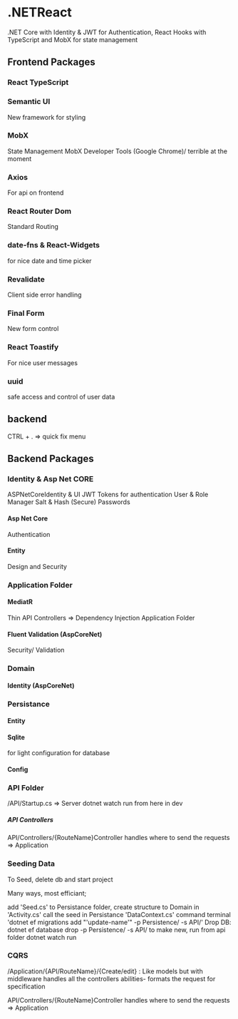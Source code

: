 # .NETReact
.NET Core with Identity & JWT for Authentication, React Hooks with TypeScript and MobX for state management 


## Frontend Packages

### React TypeScript


### Semantic UI
New framework for styling

### MobX
State Management 
MobX Developer Tools (Google Chrome)/ terrible at the moment

### Axios
For api on frontend

### React Router Dom
Standard Routing

### date-fns & React-Widgets
for nice date and time picker

### Revalidate
Client side error handling

### Final Form
New form control

### React Toastify
For nice user messages

### uuid
safe access and control of user data



## backend 
CTRL + . => quick fix menu

## Backend Packages

### Identity & Asp Net CORE 
ASPNetCoreIdentity & UI
JWT Tokens for authentication
User & Role Manager
Salt & Hash (Secure) Passwords


#### Asp Net Core
Authentication

#### Entity
Design and Security

### Application Folder

#### MediatR
Thin API Controllers => Dependency Injection
Application Folder

#### Fluent Validation (AspCoreNet)
Security/ Validation

### Domain

#### Identity (AspCoreNet)

### Persistance 

#### Entity

#### Sqlite
for light configuration for database

#### Config


### API Folder
/API/Startup.cs => Server
dotnet watch run from here in dev

##### API Controllers

API/Controllers/{RouteName}Controller 
handles where to send the requests => Application

### Seeding Data

To Seed, delete db and start project

Many ways, most efficiant;

add 'Seed.cs' to Persistance folder, 
create structure to Domain in 'Activity.cs'
call the seed in Persistance 'DataContext.cs'
command terminal 'dotnet ef migrations add "'update-name'" -p Persistence/ -s API/'
Drop DB: dotnet ef database drop -p Persistence/ -s API/
to make new, run from api folder dotnet watch run


### CQRS
/Application/{API/RouteName}/{Create/edit} : Like models but with middleware
handles all the controllers abilities- formats the request for specification

API/Controllers/{RouteName}Controller 
handles where to send the requests => Application




